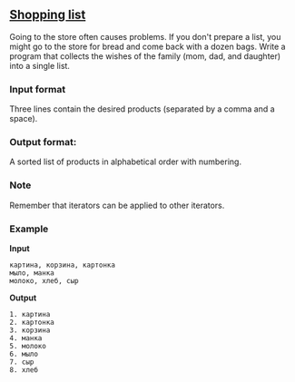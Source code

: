 ## [Shopping list](../../../solutions/3.4/34_e.py)

Going to the store often causes problems. If you don't prepare a list, you might go to the store for bread and come back with a dozen bags. Write a program that collects the wishes of the family (mom, dad, and daughter) into a single list.

### Input format

Three lines contain the desired products (separated by a comma and a space).

### Output format:

A sorted list of products in alphabetical order with numbering.

### Note

Remember that iterators can be applied to other iterators.

### Example

__Input__
```plaintext
картина, корзина, картонка
мыло, манка
молоко, хлеб, сыр
```

__Output__
```plaintext
1. картина
2. картонка
3. корзина
4. манка
5. молоко
6. мыло
7. сыр
8. хлеб
```